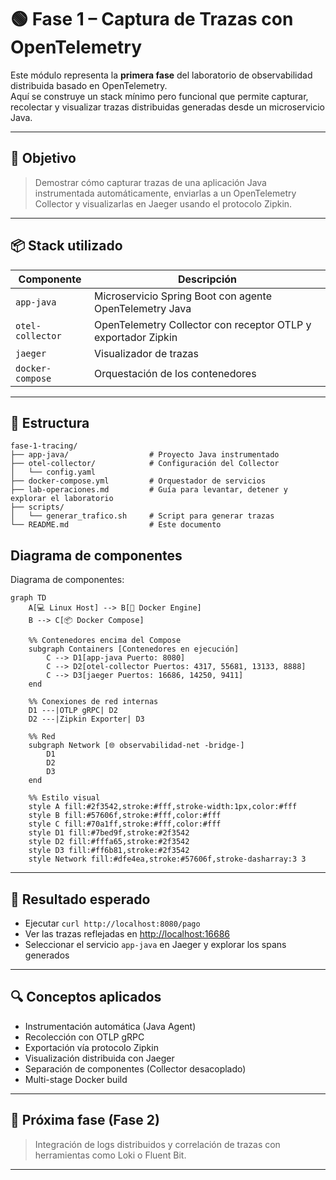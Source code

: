 # 🟢 Fase 1 – Captura de Trazas con OpenTelemetry

Este módulo representa la **primera fase** del laboratorio de observabilidad distribuida basado en OpenTelemetry.  
Aquí se construye un stack mínimo pero funcional que permite capturar, recolectar y visualizar trazas distribuidas generadas desde un microservicio Java.

---

## 🎯 Objetivo

> Demostrar cómo capturar trazas de una aplicación Java instrumentada automáticamente, enviarlas a un OpenTelemetry Collector y visualizarlas en Jaeger usando el protocolo Zipkin.

---

## 📦 Stack utilizado

| Componente           | Descripción                                     |
|----------------------|-------------------------------------------------|
| `app-java`           | Microservicio Spring Boot con agente OpenTelemetry Java |
| `otel-collector`     | OpenTelemetry Collector con receptor OTLP y exportador Zipkin |
| `jaeger`             | Visualizador de trazas                          |
| `docker-compose`     | Orquestación de los contenedores                |

---

## 🧱 Estructura

```
fase-1-tracing/
├── app-java/                  # Proyecto Java instrumentado
├── otel-collector/            # Configuración del Collector
│   └── config.yaml
├── docker-compose.yml         # Orquestador de servicios
├── lab-operaciones.md         # Guía para levantar, detener y explorar el laboratorio
├── scripts/
│   └── generar_trafico.sh     # Script para generar trazas
└── README.md                  # Este documento
```

## Diagrama de componentes

Diagrama de componentes:
``` mermaid
graph TD
    A[💻 Linux Host] --> B[🐳 Docker Engine]
    B --> C[📦 Docker Compose]

    %% Contenedores encima del Compose
    subgraph Containers [Contenedores en ejecución]
        C --> D1[app-java Puerto: 8080]
        C --> D2[otel-collector Puertos: 4317, 55681, 13133, 8888]
        C --> D3[jaeger Puertos: 16686, 14250, 9411]
    end

    %% Conexiones de red internas
    D1 ---|OTLP gRPC| D2
    D2 ---|Zipkin Exporter| D3

    %% Red
    subgraph Network [🌐 observabilidad-net -bridge-]
        D1
        D2
        D3
    end

    %% Estilo visual
    style A fill:#2f3542,stroke:#fff,stroke-width:1px,color:#fff
    style B fill:#57606f,stroke:#fff,color:#fff
    style C fill:#70a1ff,stroke:#fff,color:#fff
    style D1 fill:#7bed9f,stroke:#2f3542
    style D2 fill:#fffa65,stroke:#2f3542
    style D3 fill:#ff6b81,stroke:#2f3542
    style Network fill:#dfe4ea,stroke:#57606f,stroke-dasharray:3 3
```

---

## 🚀 Resultado esperado

- Ejecutar `curl http://localhost:8080/pago`
- Ver las trazas reflejadas en [http://localhost:16686](http://localhost:16686)
- Seleccionar el servicio `app-java` en Jaeger y explorar los spans generados

---

## 🔍 Conceptos aplicados

- Instrumentación automática (Java Agent)
- Recolección con OTLP gRPC
- Exportación vía protocolo Zipkin
- Visualización distribuida con Jaeger
- Separación de componentes (Collector desacoplado)
- Multi-stage Docker build

---

## 📘 Próxima fase (Fase 2)

> Integración de logs distribuidos y correlación de trazas con herramientas como Loki o Fluent Bit.

---
